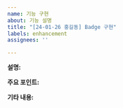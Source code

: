 ```yaml
---
name: 기능 구현
about: 기능 설명
title: "[24-01-26 홍길동] Badge 구현"
labels: enhancement
assignees: ''

---
```


<!-- 
☑️이슈 타이틀: [연도-월-일 이름] 이슈 설명 ex ) [24-01-26 홍길동] Modal A 구현  
☑️이슈는 작은 단위로 해주세요. ex) 1일거리 = 1이슈
☑️이슈 완성 후, PR을 올리기 전 이슈를 PR에 연동 시켜주세요(우측 바의 Development)
☑️다른 팀원의 이슈에도 확인 이모지를 남겨주세요.
☑️label은 enhancement로 자동 설정됩니다. 추가 라벨이 필요할 때는, 목적에 맞게 달아주세요.
 -->

**설명:**
<!-- 💭 본인이 구현해야하는 기능이나 그의 개선점을 명확하고 간결하게 설명해주세요. -->

**주요 포인트:**
<!--  💭 이 기능에서 특별히 고려해야할 부분이 있다면 자유롭게 적어주세요. -->

**기타 내용:**
<!--  💭 기능 제안과 관련된 다른 내용이나 스크린샷 등을 추가해주세요. -->
